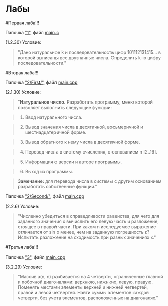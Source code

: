 # Лабы

#Первая лаба!!!

Папочка ["1"](https://github.com/programming-653502/Shilov/tree/master/1), файл [main.c](https://github.com/programming-653502/Shilov/blob/master/1/main.c)

(1.2.30) Условие:

>"Дано натуральное k и последовательность цифр 101112131415… в которой выписаны все двузначные числа. Определить k-ю цифру последовательности."

#Вторая лаба!!!

Папочка ["2/First/"](https://github.com/programming-653502/Shilov/tree/master/2/First), файл [main.cpp](https://github.com/programming-653502/Shilov/blob/master/2/First/main.cpp)

(2.1.30) Условие:
>"**Натуральное число.** Разработать программу, меню которой
позволяет выполнить следующие функции:

>1. Ввод натурального числа.

>2. Вывод значения числа в десятичной, восьмеричной и
шестнадцатеричной форме.

>3. Вывод обратного к нему числа в десятичной форме.

>4. Перевод числа в систему счисления, с основанием n [2..16].

>5. Информация о версии и авторе программы.

>6. Выход из программы.

>**Замечание:** для перевода числа в системы с другим основанием разработать собственные функции."

Папочка ["2/Second/"](https://github.com/programming-653502/Shilov/tree/master/2/Second), файл [main.cpp](https://github.com/programming-653502/Shilov/blob/master/2/Second/main.cpp)

(2.2.6) Условие:
>"Численно убедиться в справедливости равенства, для чего для
заданного значения х вычислить его левую часть и разложение,
стоящее в правой части. При каком n исследуемое выражение
отличается от sin x менее, чем на заданную погрешность ε?
Испытать разложение на сходимость при разных значениях х."

#Третья лаба!!!

Папочка ["3"](https://github.com/programming-653502/Shilov/tree/master/3), файл [main.cpp](https://github.com/programming-653502/Shilov/blob/master/3/main.cpp)

(3.2.29) Условие:

>"Массив a(n, n) разбивается на 4 четверти, ограниченные главной и побочной диагоналями: верхнюю, нижнюю, левую, правую. Поменять местами элементы верхней и нижней четвертей, правой и левой четвертей. Найти суммы элементов каждой четверти, без учета элементов, расположенных на диагоналях."


